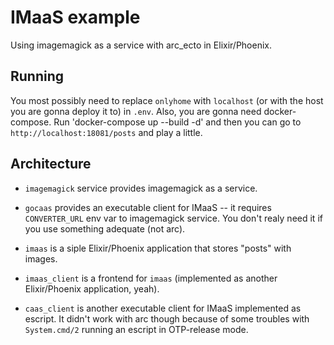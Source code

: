 # IMaaS example

Using imagemagick as a service with arc_ecto in Elixir/Phoenix.

## Running

You most possibly need to replace `onlyhome` with `localhost` (or with
the host you are gonna deploy it to) in `.env`. Also, you are gonna
need docker-compose. Run 'docker-compose up --build -d' and then you
can go to `http://localhost:18081/posts` and play a little.

## Architecture

  - `imagemagick` service provides imagemagick as a service.

  - `gocaas` provides an executable client for IMaaS -- it requires
    `CONVERTER_URL` env var to imagemagick service. You don't realy
    need it if you use something adequate (not arc).

  - `imaas` is a siple Elixir/Phoenix application that stores "posts" with
    images.

  - `imaas_client` is a frontend for `imaas` (implemented as another Elixir/Phoenix
    application, yeah).

  - `caas_client` is another executable client for IMaaS implemented
    as escript. It didn't work with arc though because of some
    troubles with `System.cmd/2` running an escript in OTP-release
    mode.
